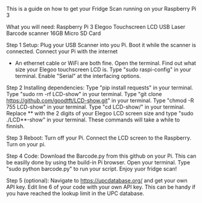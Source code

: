 This is a guide on how to get your Fridge Scan running on your Raspberry Pi 3

What you will need:
Raspberry Pi 3
Elegoo Touchscreen LCD
USB Laser Barcode scanner
16GB Micro SD Card

Step 1 Setup:
Plug your USB Scanner into you Pi.
Boot it while the scanner is connected.
Connect your Pi with the internet
  - An ethernet cable or WiFi are both fine.
Open the terminal.
Find out what size your Elegoo touchscreen LCD is.
Type "sudo raspi-config" in your terminal.
Enable "Serial" at the interfacing options.

Step 2 Installing dependencies:
Type "pip install requests" in your terminal.
Type "sudo rm -rf LCD-show" in your terminal.
Type "git clone https://github.com/goodtft/LCD-show.git" in your terminal.
Type "chmod -R 755 LCD-show" in your terminal.
Type "cd LCD-show/" in your terminal.
Replace ** with the 2 digits of your Elegoo LCD screen size and type "sudo ./LCD**-show" in your terminal.
These commands will take a while to finnish.

Step 3 Reboot:
Turn off your Pi.
Connect the LCD screen to the Raspberry.
Turn on your pi.

Step 4 Code:
Download the Barcode.py from this github on your Pi.
This can be easilly done by using the build-in Pi browser.
Open your terminal.
Type "sudo python barcode.py" to run your script.
Enjoy yuor fridge scan!

Step 5 (optional):
Navigate to https://upcdatabase.org/ and get your own API key.
Edit line 6 of your code with your own API key.
This can be handy if you have reached the lookup limit in the UPC database.
